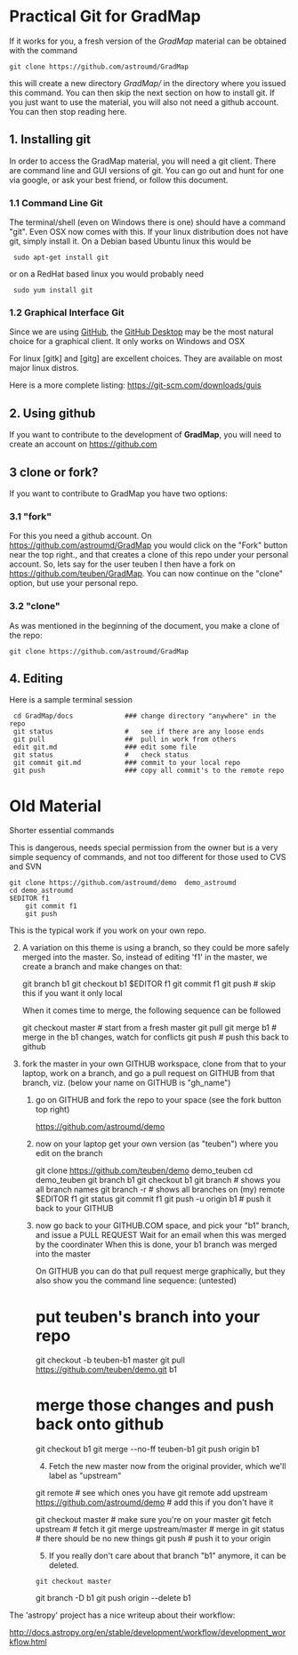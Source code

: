 # Practical Git for GradMap

If it works for you, a fresh version of the *GradMap*
material can be obtained with the command

    git clone https://github.com/astroumd/GradMap

this will create a new directory *GradMap/* in the directory where
you issued this command. You can then skip the next section on how
to install git. If you just want to use the material, you will also
not need a github account. You can then stop reading here.


## 1. Installing git

In order to access the GradMap material, you will need a git client. There
are command line and GUI versions of git. You can go out and hunt for one
via google, or ask your best friend, or follow this document.


### 1.1 Command Line Git

The terminal/shell (even on Windows there is one) should have a command "git".
Even OSX now comes with this. If your linux distribution does not have
git, simply install it. On a Debian based Ubuntu linux this would be

     sudo apt-get install git
     
or on a RedHat based linux you would probably need

     sudo yum install git


### 1.2 Graphical Interface Git

Since we are using [GitHub](https://github.com), 
the [GitHub Desktop](https://desktop.github.com/) may be the most natural
choice for a graphical client. It only works on Windows and OSX


For linux [gitk] and [gitg] are excellent choices. They are available on most
major linux distros.

Here is a more complete listing: https://git-scm.com/downloads/guis


## 2. Using github

If you want to contribute to the development of **GradMap**, you will need to
create an account on https://github.com

## 3 clone or fork?

If you want to contribute to GradMap you have two options:

### 3.1 "fork"

For this you need a github account. On https://github.com/astroumd/GradMap
you would click on the "Fork" button near the top right., and that creates
a clone of this repo under your personal account. So, lets say for the
user teuben I then have a fork on https://github.com/teuben/GradMap. You
can now continue on the "clone" option, but use your personal repo.

### 3.2 "clone"

As was mentioned in the beginning of the document, you make a clone of the
repo:

	git clone https://github.com/astroumd/GradMap

## 4. Editing

Here is a sample terminal session

     cd GradMap/docs             ### change directory "anywhere" in the repo
     git status                  #   see if there are any loose ends
     git pull                    ##  pull in work from others
     edit git.md                 ### edit some file
     git status                  #   check status
     git commit git.md           ### commit to your local repo
     git push                    ### copy all commit's to the remote repo


# Old Material

Shorter essential commands

    

   This is dangerous, needs special permission from the owner
   but is a very simple sequency of commands, and not too different
   for those used to CVS and SVN

	git clone https://github.com/astroumd/demo  demo_astroumd
	cd demo_astroumd
	$EDITOR f1
        git commit f1
        git push

   This is the typical work if you work on your own repo.

2) A variation on this theme is using a branch, so they could be more safely
   merged into the master. So, instead of editing 'f1' in the master, we
   create a branch and make changes on that:


   	git branch b1
	git checkout b1
	$EDITOR f1
	git commit f1
	git push                   # skip this if you want it only local

   When it comes time to merge, the following sequence can be followed

   	git checkout master        # start from a fresh master
	git pull
	git merge b1               # merge in the b1 changes, watch for conflicts
	git push                   # push this back to github


3) fork the master in your own GITHUB workspace, clone from that to your laptop,
   work on a branch, and go a pull request on GITHUB from that branch, viz.
   (below your name on GITHUB is "gh_name")

   	1) go on GITHUB and fork the repo to your space
	   (see the fork button top right)
	   
	   https://github.com/astroumd/demo


	2) now on your laptop get your own version (as "teuben") where you edit
	   on the branch

	   git clone https://github.com/teuben/demo demo_teuben
	   cd demo_teuben
	   git branch b1
	   git checkout b1 
	   git branch               # shows you all branch names
	   git branch -r            # shows all branches on (my) remote
	   $EDITOR f1
	   git status
	   git commit f1
	   git push -u origin b1    # push it back to your GITHUB


	3) now go back to your GITHUB.COM space, and pick your "b1" branch,
	   and issue a PULL REQUEST
	   Wait for an email when this was merged by the coordinater
	   When this is done, your b1 branch was merged into the master
	   
	   On GITHUB you can do that pull request merge graphically, but they also
	   show you the command line sequence: (untested)
	   	# put teuben's branch into your repo
	   	git checkout -b teuben-b1 master
		git pull https://github.com/teuben/demo.git b1
		# merge those changes and push back onto github
		git checkout b1
		git merge --no-ff teuben-b1
		git push origin b1

        4) Fetch the new master now from the original provider, which we'll label as "upstream"

	   git remote                                                   # see which ones you have
	   git remote add upstream https://github.com/astroumd/demo     # add this if you don't have it

	   git checkout master                                          # make sure you're on your master
	   git fetch upstream                                           # fetch it
	   git merge upstream/master                                    # merge in 
	   git status                                                   # there should be no new things
	   git push                                                     # push it to your origin


         5) If you really don't care about that branch "b1" anymore, it can be deleted.

           git checkout master
	   git branch -D b1
	   git push origin --delete b1

The 'astropy' project has a nice writeup about their workflow:

http://docs.astropy.org/en/stable/development/workflow/development_workflow.html

